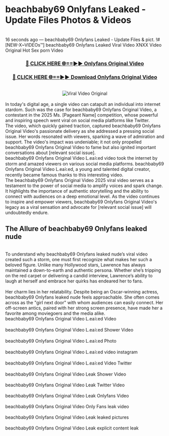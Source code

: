 # beachbaby69 Onlyfans Leaked - Update Files Photos & Videos 
<br>
16 seconds ago — beachbaby69 Onlyfans Leaked - Update Files & pict. !#[NEW-X~VIDEOs™] beachbaby69 Onlyfans Leaked Viral Video XNXX Video Original Hot Sex porn Video
<br>
<div align="center">
<h3><a href="http://freeplayer.one?title=beachbaby69&ref=25OR" rel="nofollow">🔴 CLICK HERE 🌐==►► Onlyfans Original Video</a></h3>
<h3><a href="http://freeplayer.one?title=beachbaby69&ref=25OR" rel="nofollow">🔴 CLICK HERE 🌐==►► Download Onlyfans Original Video</a></h3>
<br>
<a href="http://freeplayer.one?title=beachbaby69&ref=25OR" rel="nofollow" data-target="animated-image.originalLink"><img src="https://i.ibb.co.com/xMMVF88/686577567.gif" alt="Viral Video Original" style="max-width: 100%; display: inline-block;" data-target="animated-image.originalImage"></a>
</div>
<br>
In today's digital age, a single video can catapult an individual into internet stardom. Such was the case for beachbaby69 Onlyfans Original Video, a contestant in the 2025 Ms. [Pageant Name] competition, whose powerful and inspiring speech went viral on social media platforms like Twitter.
<br>
The video, which quickly gained traction, captured beachbaby69 Onlyfans Original Video's passionate delivery as she addressed a pressing social issue. Her words resonated with viewers, sparking a wave of admiration and support. The video's impact was undeniable; it not only propelled beachbaby69 Onlyfans Original Video to fame but also ignited important conversations about [relevant social issue].
<br>
beachbaby69 Onlyfans Original Video L.ea𝚔ed video took the internet by storm and amazed viewers on various social media platforms. beachbaby69 Onlyfans Original Video L.ea𝚔ed, a young and talented digital creator, recently became famous thanks to this interesting video.
<br>
The beachbaby69 Onlyfans Original Video 2025 viral video serves as a testament to the power of social media to amplify voices and spark change. It highlights the importance of authentic storytelling and the ability to connect with audiences on a deep emotional level. As the video continues to inspire and empower viewers, beachbaby69 Onlyfans Original Video's legacy as a viral sensation and advocate for [relevant social issue] will undoubtedly endure.
<br>
<h2>The Allure of beachbaby69 Onlyfans leaked nude</h2>
<br>
To understand why beachbaby69 Onlyfans leaked nude’s viral video created such a storm, one must first recognize what makes her such a beloved figure. Unlike many Hollywood stars, Lawrence has always maintained a down-to-earth and authentic persona. Whether she’s tripping on the red carpet or delivering a candid interview, Lawrence’s ability to laugh at herself and embrace her quirks has endeared her to fans.
<br><br>
Her charm lies in her relatability. Despite being an Oscar-winning actress, beachbaby69 Onlyfans leaked nude feels approachable. She often comes across as the "girl next door" with whom audiences can easily connect. Her off-screen antics, paired with her strong screen presence, have made her a favorite among moviegoers and the media alike.
<br>
beachbaby69 Onlyfans Original Video L.ea𝚔ed Video
<br><br>
beachbaby69 Onlyfans Original Video L.ea𝚔ed Shower Video
<br><br>
beachbaby69 Onlyfans Original Video L.ea𝚔ed Photo
<br><br>
beachbaby69 Onlyfans Original Video L.ea𝚔ed video instagram
<br><br>
beachbaby69 Onlyfans Original Video L.ea𝚔ed Video Twitter
<br><br>
beachbaby69 Onlyfans Original Video Leak Shower Video
<br><br>
beachbaby69 Onlyfans Original Video Leak Twitter Video
<br><br>
beachbaby69 Onlyfans Original Video Leak Onlyfans Video
<br><br>
beachbaby69 Onlyfans Original Video Only Fans leak video
<br><br>
beachbaby69 Onlyfans Original Video Leak leaked pictures
<br><br>
beachbaby69 Onlyfans Original Video Leak explicit content leak